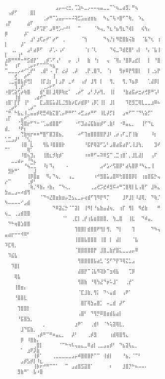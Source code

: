 ⠀⠀⠀⠀⠀⠀⠀⠀⠀⠀⠀⠀⠀⠀⠀⠀⣠⡤⠤⢔⣒⡀⢉⣱⠦⣀⡠⠤⠤⢤⣤⣀⣀⠉⠑⢦⣀⣴⣻⡀⠛⢦⠀⠀⠀⠀⠀⠀⠀⠀⢠⡾⠋⠀⠀⠀⠀⣿⡇⠀⠀⠀⠀⠀⠀
⠀⠀⠀⠀⠀⠀⠀⠀⠀⠀⠀⠀⢀⡴⠛⠉⣡⣤⡤⠤⠤⠬⢽⣋⣡⣤⣴⣶⣦⠀⠀⠳⣄⠉⢧⠰⣿⠋⠉⢷⡀⠀⠱⣄⠀⠀⠀⠀⠀⢠⡟⠀⠀⠀⠀⠀⣴⠏⠀⠀⠀⠀⠀⠀⠀
⠀⠀⠀⠀⠀⠀⠀⠀⠀⣰⠟⢩⡟⠁⣠⠿⢛⡡⠔⠚⠃⠀⠀⠉⠀⠀⠀⠀⠈⠳⢤⡀⠙⣆⠘⣦⢻⣆⠙⢾⡇⠀⠀⢮⢳⡄⠀⠀⠀⡿⠀⠀⠀⠀⠀⡼⠁⠀⠀⠀⠀⠀⠀⠀⠀
⠀⠀⠀⠀⠀⠀⠀⠀⣰⠃⣰⢏⡤⠞⠁⡴⠋⠀⢀⠀⠀⠀⠀⠀⠈⢳⠀⠀⠀⠀⠀⠙⢦⡘⡆⠻⣟⣿⣷⢬⣷⠀⠀⠈⣧⠙⢆⠀⢰⡇⠀⠀⠀⠀⡼⠁⠀⠀⠀⠀⠀⠀⠀⠀⠀
⠀⠀⢀⡀⠀⠀⠀⣠⠇⣴⡿⠋⠀⠀⡼⢁⠄⢠⠎⠀⠀⠀⠀⠀⠀⠈⡆⠈⢇⠀⠀⠀⠀⠙⢮⣀⠹⣾⣟⣿⠃⢠⡇⠀⠘⡄⠈⣧⢸⡇⠀⠀⠀⢰⠃⠀⠀⠀⠀⠀⠀⠀⠀⠀⠀
⣰⡿⠛⠛⠛⠒⠛⣫⣾⡟⠁⠀⢀⡾⠡⠋⢠⠃⠀⠀⡤⠀⢀⠇⠀⠀⣷⠀⠘⡆⠀⠀⢤⠀⠈⢿⡄⠘⣿⡿⣠⣞⡇⠀⠀⡇⠀⠘⣿⠓⠀⠀⢰⠏⠀⠀⢀⡤⠖⠋⠉⠉⠉⠲⣦
⠉⣀⣀⣀⡠⠴⠊⢁⡞⠃⠀⢀⣾⠃⠠⠀⡏⠀⣔⡼⠀⢀⡼⠀⠀⢀⡟⢀⣿⠹⡀⠀⠈⡆⠀⠀⢻⡶⠿⡟⢻⣿⡇⠀⠀⡇⢀⣢⡟⠀⠀⠀⢞⠀⠀⡴⠋⠀⠀⠀⠀⠀⠀⠀⢸
⠀⢀⣀⣭⣿⣧⡾⢛⡇⠀⠀⢸⡏⣸⡆⠀⡇⣠⡟⠀⣀⠞⠀⠀⢠⡞⠀⣸⢻⠀⡇⠀⠀⢻⡀⠀⠀⢻⡀⠹⣦⡿⠀⠀⠀⢁⣼⡿⡇⠀⠀⠀⢹⢀⡞⠁⠀⠀⠀⠀⠀⢀⡠⠖⠋
⠰⣿⢋⣵⢋⡴⢷⣿⠀⠀⠀⣾⠃⣿⡇⣸⢿⡿⢷⣖⠁⠀⢀⡴⠋⠀⣠⠃⡸⡴⢻⡀⠀⢸⡇⠀⠀⠘⣷⣴⣯⡴⣒⡴⢚⡿⠛⢡⠇⠀⠀⠀⢸⣾⠀⠀⠀⠀⢀⣴⠞⠉⠀⠀⠀
⢰⣿⠁⡏⡏⠀⢸⠃⠀⠀⠀⣏⣠⣿⣯⣥⣼⣇⣈⣻⣷⡴⣏⡴⣾⡿⠃⢠⡿⡁⢸⡇⠀⣸⡇⠀⠀⠀⠹⣟⣻⣉⢿⣇⣀⣀⣰⠿⠦⠀⢀⡴⠋⠀⠀⠀⢀⡴⠉⠀⠀⠀⠀⠀⠀
⠈⠛⠀⠓⣧⣄⢸⣀⣤⣤⡾⢟⣛⠾⣷⣍⣿⢁⡤⠟⠛⠋⠁⠴⣋⣠⡴⠛⠋⠀⢸⣇⡼⡋⡇⠀⠀⣠⠶⠋⠉⠈⠙⢣⣵⡋⠁⠀⠀⢠⡏⠀⠀⠀⣤⠞⠁⠀⠀⠀⠀⠀⠀⠀⠀
⠀⠀⠀⠀⠈⢽⣿⡖⠋⠙⠒⠈⢁⣤⣾⣿⣿⠋⠀⠀⠀⠀⠐⠋⣹⣴⣬⣯⣷⣶⡾⠋⢀⣷⠇⠀⠐⠿⣤⣄⡀⠀⠀⢸⠋⠙⣆⠀⠀⣾⡀⠀⠀⠘⠟⡆⠀⠀⠀⠀⠀⠀⠀⠀⠀
⠀⠀⠀⠀⠀⢙⣷⢶⡖⠶⠶⠛⣿⠋⣿⣹⣿⣦⡀⠀⠀⠀⠀⠴⠋⢹⣶⣿⣿⣿⣿⡟⣸⠇⢀⡴⢠⠏⣀⡏⢸⣷⠀⠀⠀⠀⠸⡆⠀⢁⣉⣠⡼⠃⠀⠈⢣⡀⠀⠀⠀⠀⠀⠀⠀
⠀⠀⠀⠀⠀⢸⣿⠀⣇⠀⠀⠀⢻⣧⠸⣿⣿⣿⡗⠀⠀⠀⠀⠀⠀⠘⣯⡟⢿⣽⠋⣡⠃⣠⣿⣴⣯⣴⡟⢁⢸⣸⢳⡀⠀⠀⠀⣹⠞⠉⠁⠀⠀⠀⠀⠀⢿⠁⠀⠀⠀⠀⠀⠀⠀
⠀⠀⠀⠀⠀⠸⣿⢦⣹⡄⠀⠀⢸⣿⣆⡺⢷⡾⠁⠀⠀⠀⠀⠀⠀⠰⠶⠿⠋⠤⠽⠿⣫⠉⢀⣉⢰⣿⠁⡀⣸⣇⣼⡇⠀⠀⢠⠏⠀⠀⠀⣀⣀⣴⡤⠀⠘⠳⣄⠀⠀⠀⠀⠀⠀
⠀⠀⠀⠀⠀⠀⠘⢦⣉⣁⠀⠀⠸⡆⠹⡄⠀⠀⠀⠠⠀⠀⠀⠀⠀⠀⠀⠀⠀⠀⣠⠞⣡⠔⢫⣿⡿⠃⣴⢧⣿⡿⠘⠳⣄⣀⢸⠀⠀⠀⣻⡷⠛⠁⠀⠀⠀⠀⣸⠀⠀⠀⠀⠀⠀
⠀⠀⠀⠀⠀⠀⠀⢸⡿⣿⣶⠀⠀⠻⡄⠙⢦⡀⠀⠀⢠⣀⠀⠀⠀⠀⠀⠀⠰⠚⣻⣿⣥⣠⣿⠿⢓⣿⣿⣿⡿⡇⠀⢰⣶⣿⣯⡓⢤⡔⠉⠀⠀⠀⠀⠀⢀⡾⠃⠀⠀⠀⠀⠀⠀
⠀⠀⠀⠀⠀⠀⠀⠀⢷⡈⠻⣷⡄⠰⣷⡄⠀⠉⠳⢄⡀⠀⠀⠀⠀⠀⠀⢀⣠⢞⡩⣞⠾⣻⠯⠴⠛⢉⣿⢿⡇⣇⢠⣿⠋⠀⣸⠷⣄⣳⣤⣀⣠⠤⠴⣾⢻⠀⠀⠀⠀⠀⠀⠀⠀
⠀⠀⠀⠀⠀⠀⠀⠀⠀⠀⠀⠈⠙⠲⣜⣿⣶⣷⣶⡤⣙⣢⣄⣀⡤⢴⣾⠋⢹⠻⡟⠻⡉⠀⠀⠀⠀⣸⠟⣸⡇⠸⣼⢿⡀⠀⠙⢷⡈⠳⠤⠤⠤⠤⠊⣠⣾⠀⠀⠀⠀⠀⠀⠀⠀
⠀⠀⠀⠀⠀⠀⠀⠀⠀⠀⠀⠀⠀⠀⠀⠙⠿⣽⣌⡓⠈⠉⣽⡇⠀⢸⠻⡇⠘⣦⣷⣤⣼⢦⡀⠀⢰⡏⠀⢻⡇⠀⠻⣞⣷⠀⠀⠀⠛⢦⣀⠀⢀⣠⣾⣿⣿⠀⠀⠀⠀⠀⠀⠀⠀
⠀⠀⠀⠀⠀⠀⠀⠀⠀⠀⠀⠀⠀⠀⠀⠀⠀⠀⠈⠁⠀⢀⣏⡇⢀⡞⢰⣧⣶⣿⣿⣿⡀⠀⢳⣀⣿⠀⠀⢸⣇⠀⠀⠙⠾⣤⡀⠀⠀⠀⠙⠓⢶⣿⣱⣿⣿⠀⠀⠀⠀⠀⠀⠀⠀
⠀⠀⠀⠀⠀⠀⠀⠀⠀⠀⠀⠀⠀⠀⠀⠀⠀⠀⠀⠀⠀⠀⢹⣿⣿⡇⣾⣿⣿⠟⢻⡇⢻⡀⠀⠙⡇⠀⠀⠀⢹⠀⠀⠀⠀⠀⠙⠳⢤⣤⣴⡖⠒⠒⠺⠿⠃⠀⠀⠀⠀⠀⠀⠀⠀
⠀⠀⠀⠀⠀⠀⠀⠀⠀⠀⠀⠀⠀⠀⠀⠀⠀⠀⠀⠀⠀⠀⢸⣿⣿⣧⣿⣿⣿⠀⢸⣿⠀⡇⠀⣼⡇⠀⠀⠀⠈⣧⠀⠀⠀⠀⠀⠀⠀⠹⣏⢿⡀⠀⠀⠀⠀⠀⠀⠀⠀⠀⠀⠀⠀
⠀⠀⠀⠀⠀⠀⠀⠀⠀⠀⠀⠀⠀⠀⠀⠀⠀⠀⠀⠀⠀⠀⠈⣿⣿⣿⣿⣿⡟⠀⣸⣿⣀⣷⡞⣿⣅⣀⣀⣠⡤⠿⠀⠀⠀⠀⠀⠀⠀⠀⠹⣮⣧⠀⠀⠀⠀⠀⠀⠀⠀⠀⠀⠀⠀
⠀⠀⠀⠀⠀⠀⠀⠀⠀⠀⠀⠀⠀⠀⠀⠀⠀⠀⠀⠀⠀⠀⠀⢻⣿⣿⣿⣿⣧⣴⣃⠈⣫⠋⠙⡟⠹⢿⣍⣁⣠⠀⠀⠀⠀⠀⠀⠀⠀⠀⠀⠹⣿⡇⠀⠀⠀⠀⠀⠀⠀⠀⠀⠀⠀
⠀⠀⠀⠀⠀⠀⠀⠀⠀⠀⠀⠀⠀⠀⠀⠀⠀⠀⠀⠀⠀⠀⠀⣼⣿⡟⠉⢨⣧⠻⢽⡷⠉⣲⢾⣧⠀⠀⠀⢉⡿⠀⠀⠀⠀⠀⠀⠀⠀⠀⠀⠀⢿⣧⠀⠀⠀⠀⠀⠀⠀⠀⠀⠀⠀
⠀⠀⠀⠀⠀⠀⠀⠀⠀⠀⠀⠀⠀⠀⠀⠀⠀⠀⠀⠀⠀⠀⠀⢻⣿⣷⠀⠘⢿⢳⣜⠙⡶⠥⣸⠁⠀⠀⢀⡞⠁⠀⠀⠀⠀⠀⠀⠀⠀⠀⠀⠀⢸⣿⣶⡄⠀⠀⠀⠀⠀⠀⠀⠀⠀
⠀⠀⠀⠀⠀⠀⠀⠀⠀⠀⠀⠀⠀⠀⠀⠀⠀⠀⠀⠀⠀⠀⠀⠈⣏⣸⣷⡀⢻⡅⠀⠙⠢⣤⣾⠀⠀⢠⠟⠁⠀⠀⠀⠀⠀⠀⠀⠀⠀⠀⠀⠀⠘⣿⣿⣇⠀⠀⠀⠀⠀⠀⠀⠀⠀
⠀⠀⠀⠀⠀⠀⠀⠀⠀⠀⠀⠀⠀⠀⠀⠀⠀⠀⠀⠀⠀⠀⠀⠀⣿⡏⢿⣳⣤⣿⡁⠀⠤⣀⣾⠀⡼⠋⠀⠀⠀⠀⠀⠀⠀⠀⠀⠀⠀⠀⠀⠀⠀⢹⣿⣿⡇⠀⠀⠀⠀⠀⠀⠀⠀
⠀⠀⠀⠀⠀⠀⠀⠀⠀⠀⠀⠀⠀⠀⠀⠀⠀⠀⠀⠀⠀⠀⠀⢠⣿⠃⠀⠙⢻⡛⠿⣿⣶⣾⣧⣴⡇⠀⠀⠀⠀⠀⠀⠀⠀⠀⠀⠀⠀⠀⠀⠀⠀⠘⣯⣿⣳⡀⠀⠀⠀⠀⠀⠀⠀
⠀⠀⠀⠀⠀⠀⠀⠀⠀⠀⠀⠀⡀⠀⠀⠀⠀⠀⠀⠀⠀⠀⣰⠟⠁⠀⠀⢀⣾⠇⠀⠈⠳⢥⣽⢿⣇⡀⠀⠀⠀⠀⠀⠀⠀⠀⠀⠀⠀⠀⠀⠀⠀⠀⣸⠙⣯⣷⡀⠀⠀⠀⠀⠀⠀
⠀⠀⠀⠀⠀⠀⠀⠀⠀⠀⢠⡾⠛⠉⠛⠶⣤⣄⡀⠀⠀⡼⠃⠀⠀⠀⢀⡾⣻⠀⠀⠀⠀⢰⣾⢿⣿⢻⣄⠀⠀⠀⠀⠀⠀⠀⠀⠀⠀⠀⠀⠀⠀⠀⡿⠀⠸⣿⣷⡄⠀⠀⠀⠀⠀
⠀⠀⠀⠀⠀⠀⠀⠀⠀⢀⣿⡇⠀⠀⠀⠀⠀⠈⠉⠓⠲⠧⢤⣤⣄⣀⠿⣴⡇⢀⣀⣠⣤⡾⠃⠀⠙⣦⣽⢧⣄⡀⠀⠀⠀⠀⠀⠀⠀⠀⠀⠀⠀⠀⠁⠀⣰⠟⡽⣷⠀⠀⠀⠀⠀
⠀⠀⠀⠀⠀⠀⠀⠀⠀⢸⡿⠁⠀⠀⠀⢀⣀⣀⣀⣀⣀⣠⡤⠾⣿⣿⣿⡟⠉⠉⠀⢸⣾⡇⠀⠀⠀⠘⣦⡀⠈⠉⠃⠀⠀⠀⠀⠀⠀⠀⠀⠀⠀⠀⣠⡾⣣⡾⡇⠸⣆⠀⠀⠀⠀
⠀⠀⠀⠀⠀⠀⠀⠀⠀⢸⡷⠖⠚⠛⠉⠉⠁⠀⠀⠉⠀⣠⣴⣿⣫⣽⣿⠁⠀⠀⠀⠀⠀⠆⠀⠀⠀⣸⣿⡙⠓⠦⠤⠤⠄⠀⠀⠀⠀⠀⠀⠀⠀⣻⣷⠛⠁⠀⣧⠰⣿⠀⠀⠀⠀

